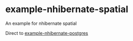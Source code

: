 # example-nhibernate-spatial
An example for nhibernate spatial

Direct to [example-nhibernate-postgres](https://github.com/brandonxiang/example-nhibernate-postgres)
